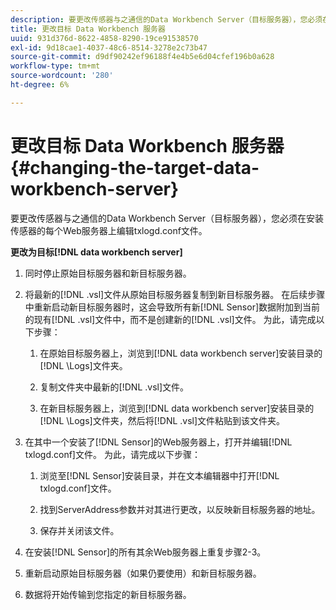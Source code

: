 ```yaml
---
description: 要更改传感器与之通信的Data Workbench Server（目标服务器），您必须在安装传感器的每个Web服务器上编辑txlogd.conf文件。
title: 更改目标 Data Workbench 服务器
uuid: 931d376d-8622-4858-8290-19ce91538570
exl-id: 9d18cae1-4037-48c6-8514-3278e2c73b47
source-git-commit: d9df90242ef96188f4e4b5e6d04cfef196b0a628
workflow-type: tm+mt
source-wordcount: '280'
ht-degree: 6%

---
```


# 更改目标 Data Workbench 服务器{#changing-the-target-data-workbench-server}

要更改传感器与之通信的Data Workbench Server（目标服务器），您必须在安装传感器的每个Web服务器上编辑txlogd.conf文件。

**更改为目标[!DNL data workbench server]**

1. 同时停止原始目标服务器和新目标服务器。
1. 将最新的[!DNL .vsl]文件从原始目标服务器复制到新目标服务器。 在后续步骤中重新启动新目标服务器时，这会导致所有新[!DNL Sensor]数据附加到当前的现有[!DNL .vsl]文件中，而不是创建新的[!DNL .vsl]文件。 为此，请完成以下步骤：

   1. 在原始目标服务器上，浏览到[!DNL data workbench server]安装目录的[!DNL \Logs]文件夹。

   1. 复制文件夹中最新的[!DNL .vsl]文件。
   1. 在新目标服务器上，浏览到[!DNL data workbench server]安装目录的[!DNL \Logs]文件夹，然后将[!DNL .vsl]文件粘贴到该文件夹。

1. 在其中一个安装了[!DNL Sensor]的Web服务器上，打开并编辑[!DNL txlogd.conf]文件。 为此，请完成以下步骤：

   1. 浏览至[!DNL Sensor]安装目录，并在文本编辑器中打开[!DNL txlogd.conf]文件。

   1. 找到ServerAddress参数并对其进行更改，以反映新目标服务器的地址。
   1. 保存并关闭该文件。

1. 在安装[!DNL Sensor]的所有其余Web服务器上重复步骤2-3。
1. 重新启动原始目标服务器（如果仍要使用）和新目标服务器。
1. 数据将开始传输到您指定的新目标服务器。
